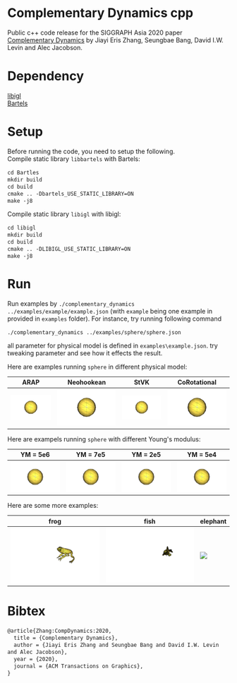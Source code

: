 # Complementary Dynamics cpp

Public c++ code release for the SIGGRAPH Asia 2020 paper [Complementary Dynamics](https://www.dgp.toronto.edu/projects/complementary-dynamics/) by Jiayi Eris Zhang, Seungbae Bang, David I.W. Levin and Alec Jacobson.

# Dependency

[libigl](https://github.com/libigl)\
[Bartels](https://github.com/dilevin/Bartels)

# Setup

Before running the code, you need to setup the following.\
Compile static library `libbartels` with Bartels:

    cd Bartles
    mkdir build
    cd build
    cmake .. -Dbartels_USE_STATIC_LIBRARY=ON
    make -j8

Compile static library `libigl` with libigl:

    cd libigl
    mkdir build
    cd build
    cmake .. -DLIBIGL_USE_STATIC_LIBRARY=ON
    make -j8

# Run

Run examples by `./complementary_dynamics ../examples/example/example.json` (with `example` being one example in provided in `examples` folder). For instance, try running following command

    ./complementary_dynamics ../examples/sphere/sphere.json

all parameter for physical model is defined in `examples\example.json`. try tweaking parameter and see how it effects the result.

Here are examples running `sphere` in different physical model:

ARAP|Neohookean|StVK|CoRotational
----|----------|----|------------
<img width="400" src="showcases/sphere_arap.gif"> | <img width="400" src="showcases/sphere_neohookean.gif"> | <img width="400" src="showcases/sphere_stvk.gif"> | <img width="400" src="showcases/sphere_corotational.gif">

Here are exampels running `sphere` with different Young's modulus:

YM = 5e6|YM = 7e5|YM = 2e5|YM = 5e4
--------|--------|--------|--------
<img width="400" src="showcases/sphere_arap_YM_5e6.gif"> | <img width="400" src="showcases/sphere_arap_YM_7e5.gif"> | <img width="400" src="showcases/sphere_arap_YM_2e5.gif"> | <img width="400" src="showcases/sphere_arap_YM_5e4.gif">


Here are some more examples:

frog|fish|elephant
----|----|--------
<img width="400" src="showcases/frog_neohookean.gif"> | <img width="400" src="showcases/fish_arap.gif"> | <img width="400" src="showcases/elephant_arap.gif">

# Bibtex

    @article{Zhang:CompDynamics:2020,
      title = {Complementary Dynamics},
      author = {Jiayi Eris Zhang and Seungbae Bang and David I.W. Levin and Alec Jacobson},
      year = {2020},
      journal = {ACM Transactions on Graphics},
    }
